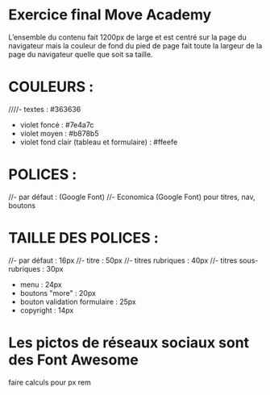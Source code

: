 Exercice final Move Academy
===========================

L’ensemble du contenu fait 1200px de large et est centré sur la page du navigateur 
mais la couleur de fond du pied de page fait toute la largeur de la page du navigateur quelle que soit sa taille.

# COULEURS :
////- textes : #363636
- violet foncé : #7e4a7c
- violet moyen : #b878b5
- violet fond clair (tableau et formulaire) : #ffeefe

# POLICES :
//- par défaut : (Google Font)
//- Economica (Google Font) pour titres, nav, boutons

# TAILLE DES POLICES :
//- par défaut : 16px
//- titre : 50px
//- titres rubriques : 40px
//- titres sous-rubriques : 30px
- menu : 24px
- boutons "more" : 20px
- bouton validation formulaire : 25px
- copyright : 14px

# Les pictos de réseaux sociaux sont des Font Awesome

faire calculs pour px rem